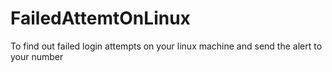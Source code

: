 # FailedAttemtOnLinux
To find out failed login attempts on your linux machine and send the alert to your number
